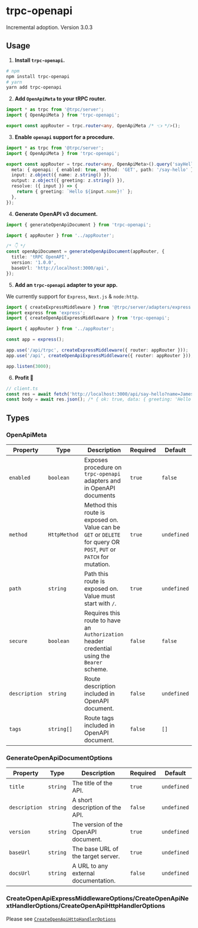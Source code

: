 # trpc-openapi

Incremental adoption. Version 3.0.3

## Usage

1. **Install `trpc-openapi`.**

```bash
# npm
npm install trpc-openapi
# yarn
yarn add trpc-openapi
```

2. **Add `OpenApiMeta` to your tRPC router.**

```typescript
import * as trpc from '@trpc/server';
import { OpenApiMeta } from 'trpc-openapi';

export const appRouter = trpc.router<any, OpenApiMeta /* 👈 */>();
```

3. **Enable `openapi` support for a procedure.**

```typescript
import * as trpc from '@trpc/server';
import { OpenApiMeta } from 'trpc-openapi';

export const appRouter = trpc.router<any, OpenApiMeta>().query('sayHello', {
  meta: { openapi: { enabled: true, method: 'GET', path: '/say-hello' } /* 👈 */ },
  input: z.object({ name: z.string() }),
  output: z.object({ greeting: z.string() }),
  resolve: ({ input }) => {
    return { greeting: `Hello ${input.name}!` };
  },
});
```

4. **Generate OpenAPI v3 document.**

```typescript
import { generateOpenApiDocument } from 'trpc-openapi';

import { appRouter } from '../appRouter';

/* 👇 */
const openApiDocument = generateOpenApiDocument(appRouter, {
  title: 'tRPC OpenAPI',
  version: '1.0.0',
  baseUrl: 'http://localhost:3000/api',
});
```

5. **Add an `trpc-openapi` adapter to your app.**

We currently support for `Express`, `Next.js` & `node:http`.

```typescript
import { createExpressMiddleware } from '@trpc/server/adapters/express';
import express from 'express';
import { createOpenApiExpressMiddleware } from 'trpc-openapi';

import { appRouter } from '../appRouter';

const app = express();

app.use('/api/trpc', createExpressMiddleware({ router: appRouter }));
app.use('/api', createOpenApiExpressMiddleware({ router: appRouter })); /* 👈 */

app.listen(3000);
```

6. **Profit 🤑**

```typescript
// client.ts
const res = await fetch('http://localhost:3000/api/say-hello?name=James', { method: 'GET' });
const body = await res.json(); /* { ok: true, data: { greeting: 'Hello James!' } } */
```

## Types

### OpenApiMeta

| Property      | Type         | Description                                                                                                         | Required | Default     |
| ------------- | ------------ | ------------------------------------------------------------------------------------------------------------------- | -------- | ----------- |
| `enabled`     | `boolean`    | Exposes procedure on `trpc-openapi` adapters and in OpenAPI documents                                               | `true`   | `false`     |
| `method`      | `HttpMethod` | Method this route is exposed on. Value can be `GET` or `DELETE` for query OR `POST`, `PUT` or `PATCH` for mutation. | `true`   | `undefined` |
| `path`        | `string`     | Path this route is exposed on. Value must start with `/`.                                                           | `true`   | `undefined` |
| `secure`      | `boolean`    | Requires this route to have an `Authorization` header credential using the `Bearer` scheme.                         | `false`  | `false`     |
| `description` | `string`     | Route description included in OpenAPI document.                                                                     | `false`  | `undefined` |
| `tags`        | `string[]`   | Route tags included in OpenAPI document.                                                                            | `false`  | `[]`        |

### GenerateOpenApiDocumentOptions

| Property      | Type     | Description                          | Required | Default     |
| ------------- | -------- | ------------------------------------ | -------- | ----------- |
| `title`       | `string` | The title of the API.                | `true`   | `undefined` |
| `description` | `string` | A short description of the API.      | `false`  | `undefined` |
| `version`     | `string` | The version of the OpenAPI document. | `true`   | `undefined` |
| `baseUrl`     | `string` | The base URL of the target server.   | `true`   | `undefined` |
| `docsUrl`     | `string` | A URL to any external documentation. | `false`  | `undefined` |

### CreateOpenApiExpressMiddlewareOptions/CreateOpenApiNextHandlerOptions/CreateOpenApiHttpHandlerOptions

Please see [`CreateOpenApiHttpHandlerOptions`](https://github.com/jlalmes/trpc-openapi/blob/master/src/adapters/node-http/core.ts)
